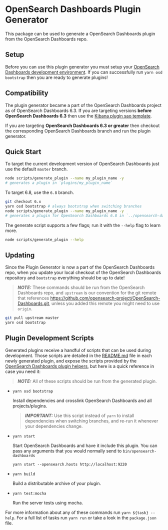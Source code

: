 # OpenSearch Dashboards Plugin Generator

This package can be used to generate a OpenSearch Dashboards plugin from the OpenSearch Dashboards repo.

## Setup

Before you can use this plugin generator you must setup your [OpenSearch Dashboards development environment](../../CONTRIBUTING.md#development-environment-setup). If you can successfully run `yarn osd bootstrap` then you are ready to generate plugins!

## Compatibility

The plugin generator became a part of the OpenSearch Dashboards project as of OpenSearch Dashboards 6.3. If you are targeting versions **before OpenSearch Dashboards 6.3** then use the [Kibana plugin sao template](https://github.com/elastic/template-kibana-plugin).

If you are targeting **OpenSearch Dashboards 6.3 or greater** then checkout the corresponding OpenSearch Dashboards branch and run the plugin generator.

## Quick Start

To target the current development version of OpenSearch Dashboards just use the default  `master` branch.

```sh
node scripts/generate_plugin --name my_plugin_name -y
# generates a plugin in `plugins/my_plugin_name`
```

To target 6.8, use the `6.8` branch.

```sh
git checkout 6.x
yarn osd bootstrap # always bootstrap when switching branches
node scripts/generate_plugin --name my_plugin_name -y
# generates a plugin for OpenSearch Dashboards 6.8 in `../opensearch-dashboards-extra/my_plugin_name`
```

The generate script supports a few flags; run it with the `--help` flag to learn more.

```sh
node scripts/generate_plugin --help
```

## Updating

Since the Plugin Generator is now a part of the OpenSearch Dashboards repo, when you update your local checkout of the OpenSearch Dashboards repository and `bootstrap` everything should be up to date!

> ***NOTE:*** These commands should be run from the OpenSearch Dashboards repo, and `upstream` is our convention for the git remote that references https://github.com/opensearch-project/OpenSearch-Dashboards.git, unless you added this remote you might need to use `origin`.

```sh
git pull upstream master
yarn osd bootstrap
```

## Plugin Development Scripts

Generated plugins receive a handful of scripts that can be used during development. Those scripts are detailed in the [README.md](template/README.md) file in each newly generated plugin, and expose the scripts provided by the [OpenSearch Dashboards plugin helpers](../osd-plugin-helpers), but here is a quick reference in case you need it:

> ***NOTE:*** All of these scripts should be run from the generated plugin.

  - `yarn osd bootstrap`

    Install dependencies and crosslink OpenSearch Dashboards and all projects/plugins.

    > ***IMPORTANT:*** Use this script instead of `yarn` to install dependencies when switching branches, and re-run it whenever your dependencies change.

  - `yarn start`

    Start OpenSearch Dashboards and have it include this plugin. You can pass any arguments that you would normally send to `bin/opensearch-dashboards`

      ```
      yarn start --opensearch.hosts http://localhost:9220
      ```

  - `yarn build`

    Build a distributable archive of your plugin.

  - `yarn test:mocha`

    Run the server tests using mocha.

For more information about any of these commands run `yarn ${task} --help`. For a full list of tasks run `yarn run` or take a look in the `package.json` file.
